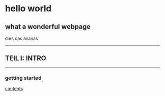 # hello world
## what a wonderful webpage

dies das ananas

-------------------

##  TEIL I: **INTRO**

-------------------

###  getting started

[contents](pages/test.html)

